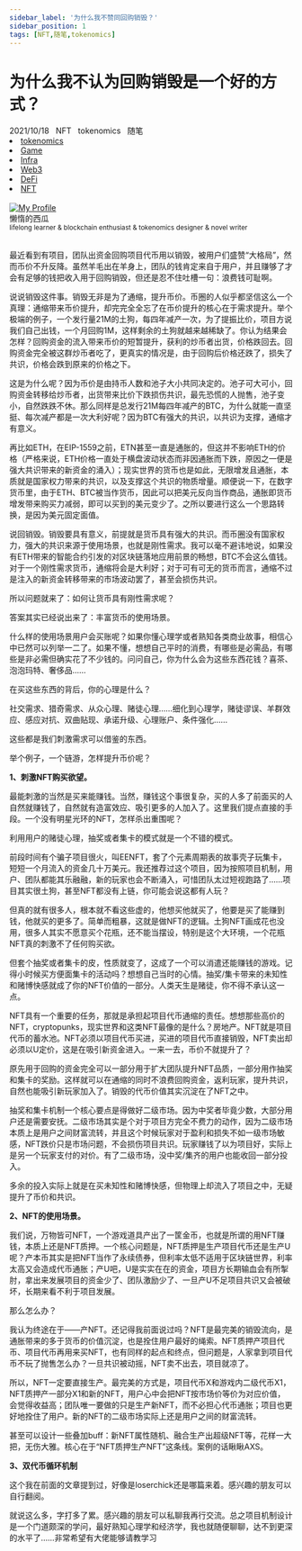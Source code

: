 ```yaml
---
sidebar_label: '为什么我不赞同回购销毁？'
sidebar_position: 1
tags: [NFT,随笔,tokenomics]
---
```


# 为什么我不认为回购销毁是一个好的方式？

<nav class="navbar">
  <div class="navbar__inner">
    <div class="navbar__items">
      <span class="badge badge--info">2021/10/18</span>&nbsp;&nbsp;
      <span class="badge badge--primary">NFT</span>&nbsp;&nbsp;
      <span class="badge badge--secondary">tokenomics</span>&nbsp;&nbsp;
      <span class="badge badge--secondary">随笔</span>
    </div>
    <div class="navbar__items navbar__items--right">
      <li class="pills__item"><a href="/docs/Blockchain/Jokenomics/002">tokenomics</a></li>
      <li class="pills__item"><a href="/docs/Blockchain/Game/005">Game</a></li>
      <li class="pills__item"><a href="/docs/Blockchain/Infra/002">Infra</a></li>
      <li class="pills__item"><a href="/docs/Blockchain/Web3/005">Web3</a></li>
      <li class="pills__item"><a href="/docs/Blockchain/DeFi/010">DeFi</a></li>
      <li class="pills__item pills__item--active"><a href="/docs/Blockchain/NFT/003">NFT</a></li>
    </div>
  </div>
</nav><br />

<div class="avatar">
  <a
    class="avatar__photo-link avatar__photo avatar__photo--lg"
    href="https://twitter.com/jokenomicser">
    <img
      alt="My Profile"
      src="https://avatars.githubusercontent.com/u/47141170" />
  </a>
  <div class="avatar__intro">
    <div class="avatar__name">懒惰的西瓜</div>
    <small class="avatar__subtitle">
      lifelong learner & blockchain enthusiast & tokenomics designer & novel writer
    </small>
  </div>
</div><br />

最近看到有项目，团队出资金回购项目代币用以销毁，被用户们盛赞“大格局”，然而币价不升反降。虽然羊毛出在羊身上，团队的钱肯定来自于用户，并且赚够了才会有足够的钱把收入用于回购销毁，但还是忍不住吐槽一句：浪费钱可耻啊。

说说销毁这件事。销毁无非是为了通缩，提升币价。币圈的人似乎都坚信这么一个真理：通缩带来币价提升，却完完全全忘了在币价提升的核心在于需求提升。举个极端的例子，一个发行量21M的土狗，每四年减产一次，为了提振比价，项目方说我们自己出钱，一个月回购1M，这样剩余的土狗就越来越稀缺了。你认为结果会怎样？回购资金的流入带来币价的短暂提升，获利的炒币者出货，价格跌回去。回购资金完全被这群炒币者吃了，更真实的情况是，由于回购后价格还跌了，损失了共识，价格会跌到原来的价格之下。

这是为什么呢？因为币价是由持币人数和池子大小共同决定的。池子可大可小，回购资金转移给炒币者，出货带来比价下跌损伤共识，最先恐慌的人抛售，池子变小，自然跌跌不休。那么同样是总发行21M每四年减产的BTC，为什么就能一直坚挺、每次减产都是一次大利好呢？因为BTC有强大的共识，以共识为支撑，通缩才有意义。

再比如ETH，在EIP-1559之前，ETN甚至一直是通胀的，但这并不影响ETH的价格（严格来说，ETH价格一直处于横盘波动状态而非因通胀而下跌，原因之一便是强大共识带来的新资金的涌入）；现实世界的货币也是如此，无限增发且通胀，本质就是国家权力带来的共识，以及支撑这个共识的物质增量。顺便说一下，在数字货币里，由于ETH、BTC被当作货币，因此可以把美元反向当作商品，通胀即货币增发带来购买力减弱，即可以买到的美元变少了。之所以要进行这么一个思路转换，是因为美元固定面值。

说回销毁。销毁要具有意义，前提就是货币具有强大的共识。而币圈没有国家权力，强大的共识来源于使用场景，也就是刚性需求。我可以毫不避讳地说，如果没有ETH带来的智能合约引发的对区块链落地应用前景的畅想，BTC不会这么值钱。对于一个刚性需求货币，通缩将会是大利好；对于可有可无的货币而言，通缩不过是注入的新资金转移带来的市场波动罢了，甚至会损伤共识。

所以问题就来了：如何让货币具有刚性需求呢？

答案其实已经说出来了：丰富货币的使用场景。

什么样的使用场景用户会买账呢？如果你懂心理学或者熟知各类商业故事，相信心中已然可以列举一二了。如果不懂，想想自己平时的消费，有哪些是必需品，有哪些是非必需但确实花了不少钱的。问问自己，你为什么会为这些东西花钱？喜茶、泡泡玛特、奢侈品……

在买这些东西的背后，你的心理是什么？

社交需求、猎奇需求、从众心理、赌徒心理……细化到心理学，赌徒谬误、羊群效应、感应对抗、双曲贴现、承诺升级、心理账户、条件强化……

这些都是我们刺激需求可以借鉴的东西。

举个例子，一个链游，怎样提升币价呢？

**1、刺激NFT购买欲望。**

最能刺激的当然是买来能赚钱。当然，赚钱这个事很复杂，买的人多了前面买的人自然就赚钱了，自然就有造富效应、吸引更多的人加入了。这里我们提点直接的手段。一个没有明星光环的NFT，怎样杀出重围呢？

利用用户的赌徒心理，抽奖或者集卡的模式就是一个不错的模式。

前段时间有个骗子项目很火，叫EENFT，套了个元素周期表的故事壳子玩集卡，短短一个月流入的资金几十万美元。我还推荐过这个项目，因为按照项目机制，用户、团队都能其乐融融，新的玩家也会不断涌入，可惜团队太过短视跑路了……项目其实很土狗，甚至NFT都没有上链，你可能会说这都有人玩？

但真的就有很多人，根本就不看这些虚的，他想买他就买了，他要是买了能赚到钱，他就买的更多了。简单而粗暴，这就是做NFT的逻辑。土狗NFT画成花也没用，很多人其实不愿意买个花瓶，还不能当摆设，特别是这个大环境，一个花瓶NFT真的刺激不了任何购买欲。

但套个抽奖或者集卡的皮，性质就变了，这成了一个可以消遣还能赚钱的游戏。记得小时候买方便面集卡的活动吗？想想自己当时的心情。抽奖/集卡带来的未知性和赌博快感就成了你的NFT价值的一部分。人类天生是赌徒，你不得不承认这一点。

NFT具有一个重要的任务，那就是承担起项目代币通缩的责任。想想那些高价的NFT，cryptopunks，现实世界和这类NFT最像的是什么？房地产。NFT就是项目代币的蓄水池。NFT必须以项目代币买进，买进的项目代币直接销毁，NFT卖出却必须以U定价，这是在吸引新资金进入。一来一去，币价不就提升了？

原先用于回购的资金完全可以一部分用于扩大团队提升NFT品质，一部分用作抽奖和集卡的奖励。这样就可以在通缩的同时不浪费回购资金，返利玩家，提升共识，自然也能吸引新玩家加入了。销毁的代币价值其实沉淀在了NFT之中。

抽奖和集卡机制一个核心要点是得做好二级市场。因为中奖者毕竟少数，大部分用户还是需要安抚。二级市场其实是个对于项目方完全不费力的动作，因为二级市场本质上是用户之间财富流转，并且这个时候玩家对于盈利和损失不如一级市场敏感，NFT跌价只是市场问题，不会损伤项目共识。玩家赚钱了以为项目好，实际上是另一个玩家支付的对价。有了二级市场，没中奖/集齐的用户也能收回一部分投入。

多余的投入实际上就是在买未知性和赌博快感，但物理上却流入了项目之中，无疑提升了币价和共识。

**2、NFT的使用场景。**

我们说，万物皆可NFT，一个游戏道具产出了一筐金币，也就是所谓的用NFT赚钱，本质上还是NFT质押。一个核心问题是，NFT质押是生产项目代币还是生产U呢？产本币其实是把NFT当作了永续债券，但利率太低不适用于区块链世界，利率太高又会造成代币通胀；产U吧，U是实实在在的资金，项目方长期输血会有所掣肘，拿出来发展项目的资金少了、团队激励少了、一旦产U不足项目共识又会被破坏，长期来看不利于项目发展。

那么怎么办？

我认为终途在于——产NFT。还记得我前面说过吗？NFT是最完美的销毁流向，是通胀带来的多于货币的价值沉淀，也是拴住用户最好的绳索。NFT质押产项目代币、项目代币再用来买NFT，也有同样的起点和终点，但问题是，人家拿到项目代币不玩了抛售怎么办？一旦共识被动摇，NFT卖不出去，项目就凉了。

所以，NFT一定要直接生产。最完美的方式是，项目代币X和游戏内二级代币X1，NFT质押产一部分X1和新的NFT，用户心中会把NFT按市场价等价为对应价值，会觉得收益高；团队唯一要做的只是生产新NFT，而不必担心代币通胀；项目也更好地拴住了用户。新的NFT的二级市场实际上还是用户之间的财富流转。

甚至可以设计一些叠加buff：新NFT属性随机、融合生产出超级NFT等，花样一大把，无伤大雅。核心在于“NFT质押生产NFT”这条线。案例的话瞅瞅AXS。

**3、双代币循环机制**

这个我在前面的文章提到过，好像是loserchick还是哪篇来着。感兴趣的朋友可以自行翻阅。

就说这么多，字打多了累。感兴趣的朋友可以私聊我再行交流。总之项目机制设计是一个门道颇深的学问，最好熟知心理学和经济学，我也就随便聊聊，达不到更深的水平了……非常希望有大佬能够请教学习